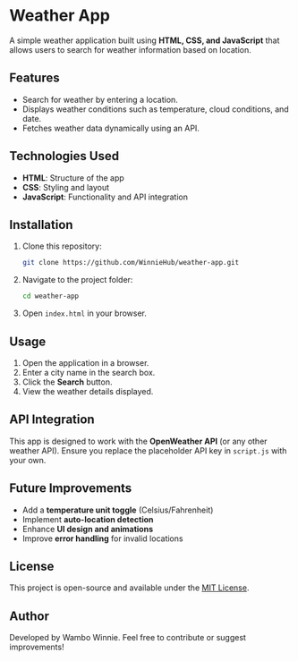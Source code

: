 # Weather App

A simple weather application built using **HTML, CSS, and JavaScript** that allows users to search for weather information based on location.

## Features
- Search for weather by entering a location.
- Displays weather conditions such as temperature, cloud conditions, and date.
- Fetches weather data dynamically using an API.

## Technologies Used
- **HTML**: Structure of the app
- **CSS**: Styling and layout
- **JavaScript**: Functionality and API integration

## Installation
1. Clone this repository:
   ```bash
   git clone https://github.com/WinnieHub/weather-app.git
   ```
2. Navigate to the project folder:
   ```bash
   cd weather-app
   ```
3. Open `index.html` in your browser.

## Usage
1. Open the application in a browser.
2. Enter a city name in the search box.
3. Click the **Search** button.
4. View the weather details displayed.

## API Integration
This app is designed to work with the **OpenWeather API** (or any other weather API). Ensure you replace the placeholder API key in `script.js` with your own.

## Future Improvements
- Add a **temperature unit toggle** (Celsius/Fahrenheit)
- Implement **auto-location detection**
- Enhance **UI design and animations**
- Improve **error handling** for invalid locations

## License
This project is open-source and available under the [MIT License](LICENSE).

## Author
Developed by Wambo Winnie. Feel free to contribute or suggest improvements!

